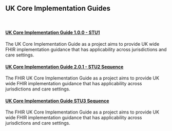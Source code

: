 <div class="container-nhs-pale-grey">

## UK Core Implementation Guides

</div>
</br>

<div class="col">
<div class="col-md-7 card text-center ">
<div class="card-body">
<h4 class="card-title"><b><a href="https://simplifier.net/guide/uk-core-implementation-guide?version=current">UK Core Implementation Guide 1.0.0 - STU1</a></b></h4>
<p class="card-text">The UK Core Implementation Guide as a project aims to provide UK wide FHIR implementation guidance that has applicability across jurisdictions and care settings.</p>
</div>
</div>
<div class="col-md-7 card text-center">
<div class="card-body">
 <h4 class="card-title"><b><a href="https://simplifier.net/guide/uk-core-implementation-guide-stu2?version=current">UK Core Implementation Guide 2.0.1 - STU2 Sequence</a></b></h4>
<p class="card-text">The FHIR UK Core Implementation Guide as a project aims to provide UK wide FHIR implementation guidance that has applicability across jurisdictions and care settings.
</div>
</div>
<div class="col-md-7 card text-center">
<div class="card-body">
<h4 class="card-title"><b><a href="https://simplifier.net/guide/uk-core-implementation-guide-stu3-sequence?version=current" >UK Core Implementation Guide STU3 Sequence </a></b></h4>
 <p class="card-text">The FHIR UK Core Implementation Guide as a project aims to provide UK wide FHIR implementation guidance that has applicability across jurisdictions and care settings.</p>
</div>
</div>
</div>
</div>
</div>
</br>